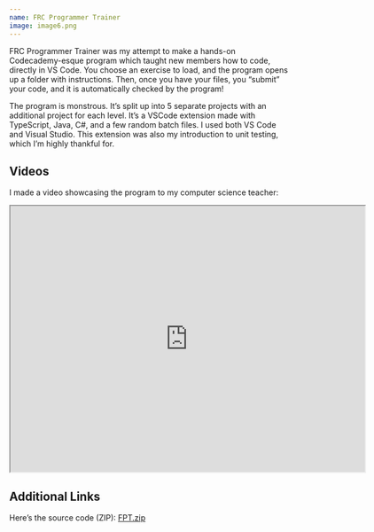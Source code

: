 ```yaml
---
name: FRC Programmer Trainer
image: image6.png
---
```

FRC Programmer Trainer was my attempt to make a hands-on Codecademy-esque program which taught new members how to code, directly in VS Code. You choose an exercise to load, and the program opens up a folder with instructions. Then, once you have your files, you “submit” your code, and it is automatically checked by the program!

The program is monstrous. It’s split up into 5 separate projects with an additional project for each level. It’s a VSCode extension made with TypeScript, Java, C#, and a few random batch files. I used both VS Code and Visual Studio. This extension was also my introduction to unit testing, which I’m highly thankful for.

## Videos

I made a video showcasing the program to my computer science teacher:

<iframe src="https://drive.google.com/file/d/1rG-efakl6TZ96u9x-ZeqHwo6dBh83MsO/preview" width="640" height="480"></iframe>

## Additional Links

Here’s the source code (ZIP):
[FPT.zip](https://drive.google.com/file/d/1KI2DhO5vnk0-kVBFfV7lx8he5xacLaSm/view?usp=sharing)
